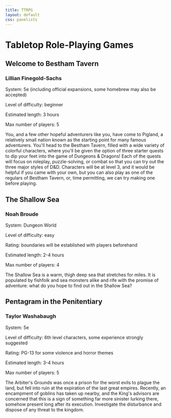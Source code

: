 ```yaml
---
title: TTRPG
layout: default
css: panelists
---
```


# Tabletop Role-Playing Games

## Welcome to Bestham Tavern
### Lillian Finegold-Sachs
System: 5e (including official expansions, some homebrew may also be accepted)

Level of difficulty: beginner

Estimated length: 3 hours

Max number of players: 5

You, and a few other hopeful adventurers like you, have come to Pigland, a relatively small nation known as the starting point for many famous adventurers. You'll head to the Bestham Tavern, filled with a wide variety of colorful characters, where you'll be given the option of three starter quests to dip your feet into the game of Dungeons & Dragons! Each of the quests will focus on roleplay, puzzle-solving, or combat so that you can try out the three major styles of D&D. Characters will be at level 3, and it would be helpful if you came with your own, but you can also play as one of the regulars of Bestham Tavern, or, time permitting, we can try making one before playing.

## The Shallow Sea
### Noah Broude 
System: Dungeon World

Level of difficulty: easy

Rating: boundaries will be established with players beforehand

Estimated length: 2-4 hours

Max number of players: 4

The Shallow Sea is a warm, thigh deep sea that stretches for miles.  It is populated by fishfolk and sea monsters alike and rife with the promise of adventure: what do you hope to find out in the Shallow Sea? 

## Pentagram in the Penitentiary
### Taylor Washabaugh 
System: 5e

Level of difficulty: 6th level characters, some experience strongly suggested

Rating: PG-13 for some violence and horror themes

Estimated length: 3-4 hours

Max number of players: 5

The Arbiter's Grounds was once a prison for the worst evils to plague the land, but fell into ruin at the expiration of the last great empires. Recently, an encampment of goblins has taken up nearby, and the King's advisors are concerned that this is a sign of something far more sinister lurking there, somehow present long after its execution. Investigate the disturbance and dispose of any threat to the kingdom.